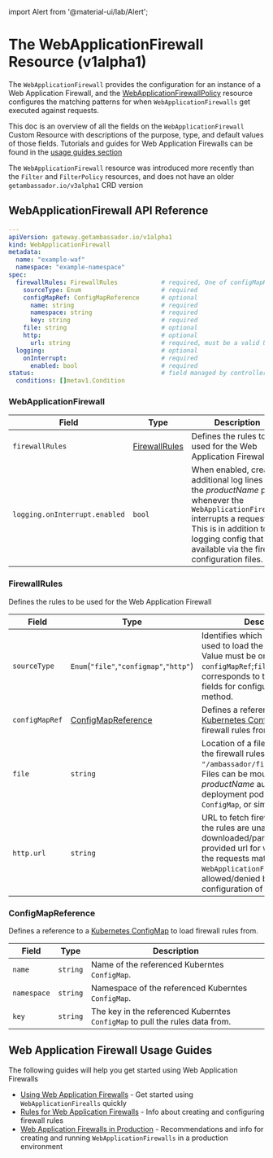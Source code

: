 import Alert from '@material-ui/lab/Alert';

# The **WebApplicationFirewall** Resource (v1alpha1)

The `WebApplicationFirewall` provides the configuration for an instance of a Web Application Firewall, and the
[WebApplicationFirewallPolicy][] resource configures the matching patterns for when `WebApplicationFirewalls` get executed against requests.

This doc is an overview of all the fields on the `WebApplicationFirewall` Custom Resource with descriptions of the purpose, type, and default values of those fields.
Tutorials and guides for Web Application Firewalls can be found in the [usage guides section][]

<Alert severity="info">
    The <code>WebApplicationFirewall</code> resource was introduced more recently than the <code>Filter</code> and <code>FilterPolicy</code> resources, and does not have an older <code>getambassador.io/v3alpha1</code> CRD version
</Alert>

## WebApplicationFirewall API Reference

```yaml
---
apiVersion: gateway.getambassador.io/v1alpha1
kind: WebApplicationFirewall
metadata:
  name: "example-waf"
  namespace: "example-namespace"
spec:
  firewallRules: FirewallRules            # required, One of configMapRef;file;http must be set below
    sourceType: Enum                      # required
    configMapRef: ConfigMapReference      # optional
      name: string                        # required
      namespace: string                   # required
      key: string                         # required
    file: string                          # optional
    http:                                 # optional
      url: string                         # required, must be a valid URL.
  logging:                                # optional
    onInterrupt:                          # required
      enabled: bool                       # required
status:                                   # field managed by controller
  conditions: []metav1.Condition
```

### WebApplicationFirewall

| **Field**                      | **Type**                 | **Description**                                                                                                                                                  |
|--------------------------------|--------------------------|------------------------------------------------------------------------------------------------------------------------------------------------------------------|
| `firewallRules`                | [FirewallRules][]        | Defines the rules to be used for the Web Application Firewall |
| `logging.onInterrupt.enabled`  | `bool`                   | When enabled, creates additional log lines in the $productName$ pods whenever the `WebApplicationFirewall` interrupts a request. This is in addition to the logging config that is available via the firewall configuration files. |

### FirewallRules

Defines the rules to be used for the Web Application Firewall

| **Field**        | **Type**                                | **Description**                                                                                                                                                  |
|------------------|-----------------------------------------|------------------------------------------------------------------------------------------------------------------------------------------------------------------|
| `sourceType`     | `Enum`(`"file"`,`"configmap"`,`"http"`) | Identifies which method is being used to load the firewall rules. Value must be one of `configMapRef`;`file`;`http`. The value corresponds to the following fields for configuring the selected method. |
| `configMapRef`   | [ConfigMapReference][]                  | Defines a reference to a [Kubernetes ConfigMap][] to load firewall rules from. |
| `file`           | `string`                                | Location of a file on disk to load the firewall rules from. Example: `"/ambassador/firewall/waf.conf"`. Files can be mounted to the $productName$ auth service deployment pods using a `ConfigMap`, or similar approach. |
| `http.url`       | `string`                                | URL to fetch firewall rules from. If the rules are unable to be downloaded/parsed from the provided url for whatever reason, the requests matched to this `WebApplicationFirewall` will be allowed/denied based on the configuration of the `onError` field. |

### ConfigMapReference

Defines a reference to a [Kubernetes ConfigMap][] to load firewall rules from.

| **Field**    | **Type**   | **Description**                               |
|--------------|------------|-----------------------------------------------|
| `name`       | `string`   | Name of the referenced Kuberntes `ConfigMap`. |
| `namespace`  | `string`   | Namespace of the referenced Kuberntes `ConfigMap`.|
| `key`        | `string`   | The key in the referenced Kuberntes `ConfigMap` to pull the rules data from. |

## Web Application Firewall Usage Guides

The following guides will help you get started using Web Application Firewalls

- [Using Web Application Firewalls][] - Get started using `WebApplicationFirealls` quickly
- [Rules for Web Application Firewalls][] - Info about creating and configuring firewall rules
- [Web Application Firewalls in Production][] - Recommendations and info for creating and running `WebApplicationFirewalls` in a production environment

[FirewallRules]: #firewallrules
[ConfigMapReference]: #configmapreference
[usage guides section]: #web-application-firewall-usage-guides
[WebApplicationFirewallPolicy]: ../webapplicationfirewallpolicy
[Using Web Application Firewalls]: ../../../../howtos/web-application-firewalls
[Rules for Web Application Firewalls]: ../../../../howtos/web-application-firewalls-config
[Web Application Firewalls in Production]: ../../../../howtos/web-application-firewalls-in-production
[Kubernetes ConfigMap]: https://kubernetes.io/docs/concepts/configuration/configmap/
